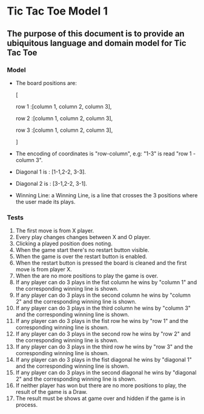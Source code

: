 # Tic Tac Toe Model 1

## The purpose of this document is to provide an ubiquitous language and domain model for Tic Tac Toe

### Model
- The board positions are:
  
  [
    
    row 1 :[column 1, column 2, column 3],

    row 2 :[column 1, column 2, column 3],
    
    row 3 :[column 1, column 2, column 3],

  ]
- The encoding of coordinates is "row-column", e.g: "1-3" is read "row 1 - column 3".
- Diagonal 1 is : [1-1,2-2, 3-3].
- Diagonal 2 is : [3-1,2-2, 3-1].
- Winning Line: a Winning Line, is a line that crosses the 3 positions where the user made its plays.

### Tests

1. The first move is from X player.
1. Every play changes changes between X and O player.
1. Clicking a played position does noting.
1. When the game start there's no restart button visible.
1. When the game is over the restart button is enabled.
1. When the restart button is pressed the board is cleaned and the first move is from player X.
1. When the are no more positions to play the game is over.
1. If any player can do 3 plays in the fist column he wins by "column 1" and the corresponding winning line is shown.
1. If any player can do 3 plays in the second column he wins by "column 2" and the corresponding winning line is shown.
1. If any player can do 3 plays in the third column he wins by "column 3" and the corresponding winning line is shown.
1. If any player can do 3 plays in the fist row he wins by "row 1" and the corresponding winning line is shown.
1. If any player can do 3 plays in the second row he wins by "row 2" and the corresponding winning line is shown.
1. If any player can do 3 plays in the third row he wins by "row 3" and the corresponding winning line is shown.
1. If any player can do 3 plays in the fist diagonal he wins by "diagonal 1" and the corresponding winning line is shown.
1. If any player can do 3 plays in the second diagonal he wins by "diagonal 2" and the corresponding winning line is shown.
1. If neither player has won but there are no more positions to play, the result of the game is a Draw.
1. The result must be shows at game over and hidden if the game is in process.
